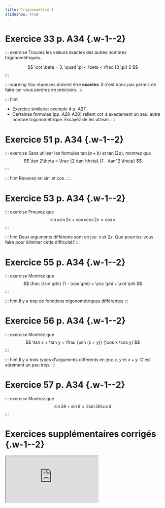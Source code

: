 ```yaml
---
title: Trigonométrie I
slideshow: true
---
```


# Exercice 33 p. A34 {.w-1--2}

::: exercise
Trouvez les valeurs exactes des autres nombres trigonométriques.

$$
\cot \beta = 3, \quad \pi < \beta < \frac {3 \pi} 2
$$
:::

::: warning
Vos réponses doivent être **exactes**.
Il n'est donc pas permis de faire
<Calculator value="\beta = \arctan(\frac{1}{3})" />
car vous perdrez en précision.
:::

::: hint
- Exercice similaire: exemple 4 p. A27
- Certaines formules (pp. A28-A30) relient $\cot$ à exactement un seul autre nombre trigonométrique.
  Essayez de les utiliser.
:::

# Exercice 51 p. A34 {.w-1--2}

::: exercise
Sans utiliser les formules $\tan(a + b)$ et $\tan(2a)$,
montrez que
$$
\tan 2\theta = \frac {2 \tan \theta} {1 - \tan^2 \theta}
$$
:::

::: hint
Revenez en $\sin$ et $\cos$.
:::

# Exercice 53 p. A34 {.w-1--2}

::: exercise
Prouvez que
$$\sin x \sin 2x + \cos x \cos 2x = \cos x$$
:::

::: hint
Deux arguments différents sont en jeu: $x$ et $2 x$.
Que pourriez-vous faire pour éliminer cette difficulté?
:::

# Exercice 55 p. A34 {.w-1--2}

::: exercise
Montrez que
$$
\frac {\sin \phi} {1 - \cos \phi} = \csc \phi + \cot \phi
$$
:::

::: hint
Il y a trop de fonctions trigonométriques différentes
:::

# Exercice 56 p. A34 {.w-1--2}

::: exercise
Montrez que
$$
\tan x + \tan y
= \frac {\sin (x + y)} {\cos x \cos y}
$$
:::

::: hint
Il y a trois types d'arguments différents en jeu: $x$, $y$ et $x + y$.
C'est sûrement un peu trop.
:::

# Exercice 57 p. A34 {.w-1--2}

::: exercise
Montrez que
$$
\sin 3\theta + \sin \theta = 2 \sin 2 \theta \cos \theta
$$
:::

# Exercices supplémentaires corrigés {.w-1--2}

<Iframe class="h-full w-full" src="https://pmt.physicsandmathstutor.com//download/Maths/A-level/Pure/Trigonometry-2/Edexcel-Set-B/Trigonometric%20Equations.pdf" />